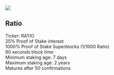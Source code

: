 <img src="http://s7.postimg.org/t7n7winor/Ratio_256.png"/>

<h2>Ratio</h2>

Ticker: RATIO<br/>
25% Proof of Stake interest<br/>
1000% Proof of Stake Superblocks (1/1000 Ratio)<br/>
60 seconds block time<br/>
Minimum staking age: 7 days<br/>
Maximum staking age: 2 years<br/>
Matures after 50 confirmations
